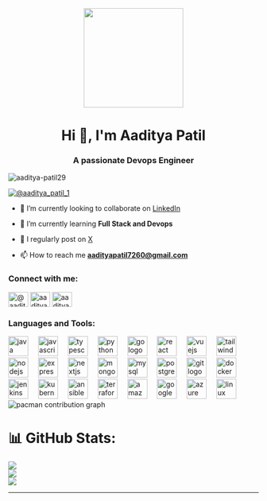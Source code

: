 <div align="center">
  <img height="200" src="https://raw.githubusercontent.com/Aaditya-Patil29/repo-banner/refs/heads/main/github-header-banner%20(1).png"  />
</div>
<h1 align="center">Hi 👋, I'm Aaditya Patil</h1>
<h3 align="center">A passionate Devops Engineer</h3>

<p align="left"> <img src="https://komarev.com/ghpvc/?username=aaditya-patil29&label=Profile%20views&color=0e75b6&style=flat" alt="aaditya-patil29" /> </p>

<p align="left"> <a href="https://twitter.com/@aaditya_patil_1" target="blank"><img src="https://img.shields.io/twitter/follow/@aaditya_patil_1?logo=twitter&style=for-the-badge" alt="@aaditya_patil_1" /></a> </p>

- 🔭 I’m currently looking to collaborate on [LinkedIn](https://www.linkedin.com/in/aaditya-patil-m1629/)

- 🌱 I’m currently learning **Full Stack and Devops**

- 📝 I regularly post on [X](https://x.com/Aaditya_Patil_1)

- 📫 How to reach me **aadityapatil7260@gmail.com**

<h3 align="left">Connect with me:</h3>
<p align="left">
<a href="https://twitter.com/@aaditya_patil_1" target="blank"><img align="center" src="https://raw.githubusercontent.com/rahuldkjain/github-profile-readme-generator/master/src/images/icons/Social/twitter.svg" alt="@aaditya_patil_1" height="30" width="40" /></a>
<a href="https://linkedin.com/in/aaditya patil" target="blank"><img align="center" src="https://raw.githubusercontent.com/rahuldkjain/github-profile-readme-generator/master/src/images/icons/Social/linked-in-alt.svg" alt="aaditya patil" height="30" width="40" /></a>
<a href="https://www.leetcode.com/aaditya_patil0001" target="blank"><img align="center" src="https://raw.githubusercontent.com/rahuldkjain/github-profile-readme-generator/master/src/images/icons/Social/leet-code.svg" alt="aaditya_patil0001" height="30" width="40" /></a>
</p>

<h3 align="left">Languages and Tools:</h3>
<div align="left">
  <img src="https://cdn.jsdelivr.net/gh/devicons/devicon/icons/java/java-original.svg" height="40" alt="java logo"  />
  <img width="12" />
  <img src="https://cdn.jsdelivr.net/gh/devicons/devicon/icons/javascript/javascript-original.svg" height="40" alt="javascript logo"  />
  <img width="12" />
  <img src="https://cdn.jsdelivr.net/gh/devicons/devicon/icons/typescript/typescript-original.svg" height="40" alt="typescript logo"  />
  <img width="12" />
  <img src="https://cdn.jsdelivr.net/gh/devicons/devicon/icons/python/python-original.svg" height="40" alt="python logo"  />
  <img width="12" />
  <img src="https://cdn.jsdelivr.net/gh/devicons/devicon/icons/go/go-original.svg" height="40" alt="go logo"  />
  <img width="12" />
  <img src="https://cdn.jsdelivr.net/gh/devicons/devicon/icons/react/react-original.svg" height="40" alt="react logo"  />
  <img width="12" />
  <img src="https://cdn.jsdelivr.net/gh/devicons/devicon/icons/vuejs/vuejs-original.svg" height="40" alt="vuejs logo"  />
  <img width="12" />
  <img src="https://cdn.jsdelivr.net/gh/devicons/devicon/icons/tailwindcss/tailwindcss-original-wordmark.svg" height="40" alt="tailwindcss logo"  />
  <img width="12" />
  <img src="https://cdn.jsdelivr.net/gh/devicons/devicon/icons/nodejs/nodejs-original.svg" height="40" alt="nodejs logo"  />
  <img width="12" />
  <img src="https://cdn.jsdelivr.net/gh/devicons/devicon/icons/express/express-original.svg" height="40" alt="express logo"  />
  <img width="12" />
  <img src="https://cdn.jsdelivr.net/gh/devicons/devicon/icons/nextjs/nextjs-original.svg" height="40" alt="nextjs logo"  />
  <img width="12" />
  <img src="https://cdn.jsdelivr.net/gh/devicons/devicon/icons/mongodb/mongodb-original.svg" height="40" alt="mongodb logo"  />
  <img width="12" />
  <img src="https://cdn.jsdelivr.net/gh/devicons/devicon/icons/mysql/mysql-original.svg" height="40" alt="mysql logo"  />
  <img width="12" />
  <img src="https://cdn.jsdelivr.net/gh/devicons/devicon/icons/postgresql/postgresql-original.svg" height="40" alt="postgresql logo"  />
  <img width="12" />
  <img src="https://cdn.jsdelivr.net/gh/devicons/devicon/icons/git/git-original.svg" height="40" alt="git logo"  />
  <img width="12" />
  <img src="https://cdn.jsdelivr.net/gh/devicons/devicon/icons/docker/docker-original.svg" height="40" alt="docker logo"  />
  <img width="12" />
  <img src="https://cdn.jsdelivr.net/gh/devicons/devicon/icons/jenkins/jenkins-line.svg" height="40" alt="jenkins logo"  />
  <img width="12" />
  <img src="https://cdn.jsdelivr.net/gh/devicons/devicon/icons/kubernetes/kubernetes-plain.svg" height="40" alt="kubernetes logo"  />
  <img width="12" />
  <img src="https://cdn.jsdelivr.net/gh/devicons/devicon/icons/ansible/ansible-original.svg" height="40" alt="ansible logo"  />
  <img width="12" />
  <img src="https://cdn.jsdelivr.net/gh/devicons/devicon/icons/terraform/terraform-original.svg" height="40" alt="terraform logo"  />
  <img width="12" />
  <img src="https://cdn.jsdelivr.net/gh/devicons/devicon/icons/amazonwebservices/amazonwebservices-line-wordmark.svg" height="40" alt="amazonwebservices logo"  />
  <img width="12" />
  <img src="https://cdn.jsdelivr.net/gh/devicons/devicon/icons/googlecloud/googlecloud-original.svg" height="40" alt="googlecloud logo"  />
  <img width="12" />
  <img src="https://cdn.jsdelivr.net/gh/devicons/devicon/icons/azure/azure-original.svg" height="40" alt="azure logo"  />
  <img width="12" />
  <img src="https://cdn.jsdelivr.net/gh/devicons/devicon/icons/linux/linux-original.svg" height="40" alt="linux logo"  />
</div>

<picture>
  <source media="(prefers-color-scheme: dark)" srcset="https://raw.githubusercontent.com/Aaditya-Patil29/Aaditya-Patil29/output/pacman-contribution-graph-dark.svg">
  <source media="(prefers-color-scheme: light)" srcset="https://raw.githubusercontent.com/Aaditya-Patil29/Aaditya-Patil29/output/pacman-contribution-graph.svg">
  <img alt="pacman contribution graph" src="https://raw.githubusercontent.com/Aaditya-Patil29/Aaditya-Patil29/output/pacman-contribution-graph.svg">
</picture>

# 📊 GitHub Stats:
![](https://github-readme-stats.vercel.app/api?username=Aaditya-Patil29&theme=dark&hide_border=false&include_all_commits=false&count_private=false)<br/>
![](https://nirzak-streak-stats.vercel.app/?user=Aaditya-Patil29&theme=dark&hide_border=false)<br/>
![](https://github-readme-stats.vercel.app/api/top-langs/?username=Aaditya-Patil29&theme=dark&hide_border=false&include_all_commits=false&count_private=false&layout=compact)

---

<!-- Proudly created with GPRM ( https://gprm.itsvg.in ) -->
<!-- Proudly created with GPRM ( https://gprm.itsvg.in ) -->

